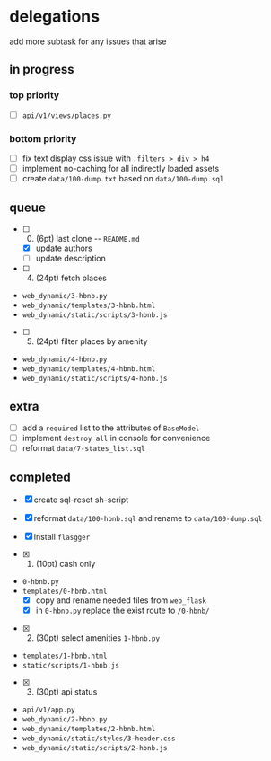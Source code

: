 # delegations

add more subtask for any issues that arise

## in progress

### top priority

- [ ] `api/v1/views/places.py`

### bottom priority

- [ ] fix text display css issue with `.filters > div > h4`
- [ ] implement no-caching for all indirectly loaded assets
- [ ] create `data/100-dump.txt` based on `data/100-dump.sql`

## queue

- [ ] 0. (6pt) last clone --  `README.md`
	- [x] update authors
	- [ ] update description

- [ ] 4. (24pt) fetch places
- `web_dynamic/3-hbnb.py`
- `web_dynamic/templates/3-hbnb.html`
- `web_dynamic/static/scripts/3-hbnb.js`

- [ ] 5. (24pt) filter places by amenity
- `web_dynamic/4-hbnb.py`
- `web_dynamic/templates/4-hbnb.html`
- `web_dynamic/static/scripts/4-hbnb.js`

## extra

- [ ] add a `required` list to the attributes of `BaseModel`
- [ ] implement `destroy all` in console for convenience
- [ ] reformat `data/7-states_list.sql`

## completed

- [x] create sql-reset sh-script
- [x] reformat `data/100-hbnb.sql` and rename to `data/100-dump.sql`

- [x] install `flasgger`

- [x] 1. (10pt) cash only
- `0-hbnb.py`
- `templates/0-hbnb.html`
	- [x] copy and rename needed files from `web_flask`
	- [x] in `0-hbnb.py` replace the exist route to `/0-hbnb/`

- [x] 2. (30pt) select amenities
 `1-hbnb.py`
- `templates/1-hbnb.html`
- `static/scripts/1-hbnb.js`

- [x] 3. (30pt) api status
- `api/v1/app.py`
- `web_dynamic/2-hbnb.py`
- `web_dynamic/templates/2-hbnb.html`
- `web_dynamic/static/styles/3-header.css`
- `web_dynamic/static/scripts/2-hbnb.js`
